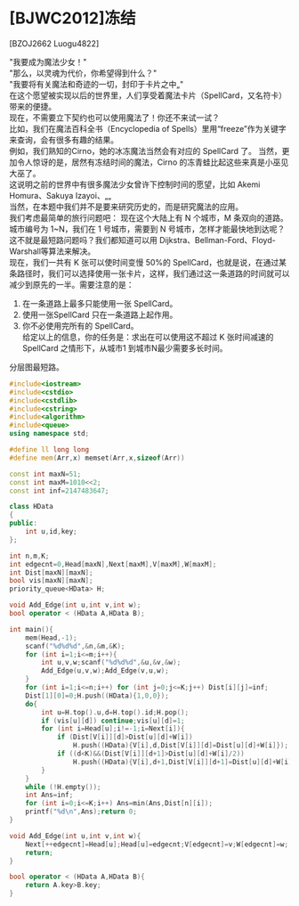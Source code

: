 # [BJWC2012]冻结
[BZOJ2662 Luogu4822]

"我要成为魔法少女！"   
"那么，以灵魂为代价，你希望得到什么？"  
"我要将有关魔法和奇迹的一切，封印于卡片之中„"  
 在这个愿望被实现以后的世界里，人们享受着魔法卡片（SpellCard，又名符卡）带来的便捷。  
现在，不需要立下契约也可以使用魔法了！你还不来试一试？  
比如，我们在魔法百科全书（Encyclopedia  of  Spells）里用“freeze”作为关键字来查询，会有很多有趣的结果。  
例如，我们熟知的Cirno，她的冰冻魔法当然会有对应的 SpellCard 了。 当然，更加令人惊讶的是，居然有冻结时间的魔法，Cirno 的冻青蛙比起这些来真是小巫见大巫了。  
这说明之前的世界中有很多魔法少女曾许下控制时间的愿望，比如 Akemi Homura、Sakuya Izayoi、„„  
当然，在本题中我们并不是要来研究历史的，而是研究魔法的应用。  
我们考虑最简单的旅行问题吧：  现在这个大陆上有 N 个城市，M 条双向的道路。城市编号为 1~N，我们在 1 号城市，需要到 N 号城市，怎样才能最快地到达呢？  
这不就是最短路问题吗？我们都知道可以用 Dijkstra、Bellman-Ford、Floyd-Warshall等算法来解决。  
现在，我们一共有 K 张可以使时间变慢 50%的 SpellCard，也就是说，在通过某条路径时，我们可以选择使用一张卡片，这样，我们通过这一条道路的时间就可以减少到原先的一半。需要注意的是：  
  1. 在一条道路上最多只能使用一张 SpellCard。  
  2. 使用一张SpellCard 只在一条道路上起作用。  
  3. 你不必使用完所有的 SpellCard。  
给定以上的信息，你的任务是：求出在可以使用这不超过 K 张时间减速的SpellCard 之情形下，从城市1 到城市N最少需要多长时间。

分层图最短路。

```cpp
#include<iostream>
#include<cstdio>
#include<cstdlib>
#include<cstring>
#include<algorithm>
#include<queue>
using namespace std;

#define ll long long
#define mem(Arr,x) memset(Arr,x,sizeof(Arr))

const int maxN=51;
const int maxM=1010<<2;
const int inf=2147483647;

class HData
{
public:
	int u,id,key;
};

int n,m,K;
int edgecnt=0,Head[maxN],Next[maxM],V[maxM],W[maxM];
int Dist[maxN][maxN];
bool vis[maxN][maxN];
priority_queue<HData> H;

void Add_Edge(int u,int v,int w);
bool operator < (HData A,HData B);

int main(){
	mem(Head,-1);
	scanf("%d%d%d",&n,&m,&K);
	for (int i=1;i<=m;i++){
		int u,v,w;scanf("%d%d%d",&u,&v,&w);
		Add_Edge(u,v,w);Add_Edge(v,u,w);
	}
	for (int i=1;i<=n;i++) for (int j=0;j<=K;j++) Dist[i][j]=inf;
	Dist[1][0]=0;H.push((HData){1,0,0});
	do{
		int u=H.top().u,d=H.top().id;H.pop();
		if (vis[u][d]) continue;vis[u][d]=1;
		for (int i=Head[u];i!=-1;i=Next[i]){
			if (Dist[V[i]][d]>Dist[u][d]+W[i])
				H.push((HData){V[i],d,Dist[V[i]][d]=Dist[u][d]+W[i]});
			if ((d<K)&&(Dist[V[i]][d+1]>Dist[u][d]+W[i]/2))
				H.push((HData){V[i],d+1,Dist[V[i]][d+1]=Dist[u][d]+W[i]/2});
		}
	}
	while (!H.empty());
	int Ans=inf;
	for (int i=0;i<=K;i++) Ans=min(Ans,Dist[n][i]);
	printf("%d\n",Ans);return 0;
}

void Add_Edge(int u,int v,int w){
	Next[++edgecnt]=Head[u];Head[u]=edgecnt;V[edgecnt]=v;W[edgecnt]=w;
	return;
}

bool operator < (HData A,HData B){
	return A.key>B.key;
}
```